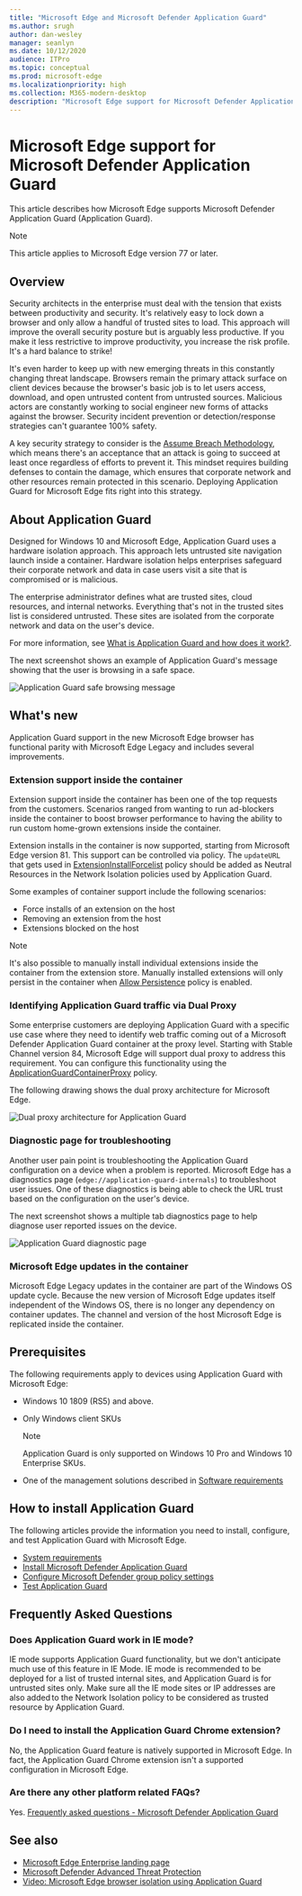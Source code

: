 ```yaml
---
title: "Microsoft Edge and Microsoft Defender Application Guard"
ms.author: srugh
author: dan-wesley
manager: seanlyn
ms.date: 10/12/2020
audience: ITPro
ms.topic: conceptual
ms.prod: microsoft-edge
ms.localizationpriority: high
ms.collection: M365-modern-desktop
description: "Microsoft Edge support for Microsoft Defender Application Guard"
---
```


# Microsoft Edge support for Microsoft Defender Application Guard

This article describes how Microsoft Edge supports Microsoft Defender Application Guard (Application Guard).

> [!NOTE]
> This article applies to Microsoft Edge version 77 or later.

## Overview

Security architects in the enterprise must deal with the tension that exists between productivity and security. It's relatively easy to lock down a browser and only allow a handful of trusted sites to load. This approach will improve the overall security posture but is arguably less productive. If you make it less restrictive to improve productivity, you increase the risk profile. It's a hard balance to strike!

It's even harder to keep up with new emerging threats in this constantly changing threat landscape. Browsers remain the primary attack surface on client devices because the browser's basic job is to let users access, download, and open untrusted content from untrusted sources. Malicious actors are constantly working to social engineer new forms of attacks against the browser. Security incident prevention or detection/response strategies can't guarantee 100% safety.

A key security strategy to consider is the [Assume Breach Methodology](https://docs.microsoft.com/office365/Enterprise/office-365-monitoring-and-testing#assume-breach-methodology), which means there's an acceptance that an attack is going to succeed at least once regardless of efforts to prevent it. This mindset requires building defenses to contain the damage, which ensures that corporate network and other resources remain protected in this scenario.  Deploying Application Guard for Microsoft Edge fits right into this strategy.

## About Application Guard

Designed for Windows 10 and Microsoft Edge, Application Guard uses a hardware isolation approach. This approach lets untrusted site navigation launch inside a container. Hardware isolation helps enterprises safeguard their corporate network and data in case users visit a site that is compromised or is malicious.

The enterprise administrator defines what are trusted sites, cloud resources, and internal networks. Everything that's not in the trusted sites list is considered untrusted. These sites are isolated from the corporate network and data on the user's device.

For more information, see [What is Application Guard and how does it work?](https://docs.microsoft.com/windows/security/threat-protection/microsoft-defender-application-guard/md-app-guard-overview#what-is-application-guard-and-how-does-it-work).

The next screenshot shows an example of Application Guard's message showing that the user is browsing in a safe space.

![Application Guard safe browsing message](media/microsoft-edge-security-windows-defender-application-guard/wd-application-guard-1.png)

## What's new

Application Guard support in the new Microsoft Edge  browser has functional parity with Microsoft Edge Legacy and includes several improvements.

### Extension support inside the container

Extension support inside the container has been one of the top requests from the customers. Scenarios ranged from wanting to run ad-blockers inside the container to boost browser performance to having the ability to run custom home-grown extensions inside the container.

Extension installs in the container is now supported, starting from Microsoft Edge version 81. This support can be controlled via policy. The `updateURL` that gets used in [ExtensionInstallForcelist](https://docs.microsoft.com/DeployEdge/microsoft-edge-policies#extensioninstallforcelist) policy should be added as Neutral Resources in the Network Isolation policies used by Application Guard.

Some examples of container support include the following scenarios:

- Force installs of an extension on the host
- Removing an extension from the host
- Extensions blocked on the host

> [!NOTE]
> It's also possible to manually install individual extensions inside the container from the extension store. Manually installed extensions will only persist in the container when [Allow Persistence](https://docs.microsoft.com/windows/security/threat-protection/microsoft-defender-application-guard/configure-md-app-guard#application-specific-settings) policy is enabled.

### Identifying Application Guard traffic via Dual Proxy

Some enterprise customers are deploying Application Guard with a specific use case where they need to identify web traffic coming out of a Microsoft Defender Application Guard container at the proxy level. Starting with Stable Channel version 84, Microsoft Edge will support dual proxy to address this requirement. You can configure this functionality using the [ApplicationGuardContainerProxy](https://docs.microsoft.com/DeployEdge/microsoft-edge-policies#applicationguardcontainerproxy) policy.

The following drawing shows the dual proxy architecture for Microsoft Edge.

![Dual proxy architecture for Application Guard](media/microsoft-edge-security-windows-defender-application-guard/wd-application-guard-dual-proxy.png)

### Diagnostic page for troubleshooting

Another user pain point is troubleshooting the Application Guard configuration on a device when a problem is reported. Microsoft Edge has a diagnostics page (`edge://application-guard-internals`) to troubleshoot user issues. One of these diagnostics is being able to check the URL trust based on the configuration on the user's device.

The next screenshot shows a multiple tab diagnostics page to help diagnose user reported issues on the device.

![Application Guard diagnostic page](media/microsoft-edge-security-windows-defender-application-guard/wd-application-guard-2.png)

### Microsoft Edge updates in the container

Microsoft Edge Legacy updates in the container are part of the Windows OS update cycle. Because the new version of Microsoft Edge updates itself independent of the Windows OS, there is no longer any dependency on container updates. The channel and version of the host Microsoft Edge is replicated inside the container.

## Prerequisites

The following  requirements apply to devices using Application Guard with Microsoft Edge:

- Windows 10 1809 (RS5) and above.
- Only Windows client SKUs

  > [!NOTE]
  > Application Guard is only supported on Windows 10 Pro and Windows 10 Enterprise SKUs.

- One of the management solutions described in [Software requirements](https://docs.microsoft.com/windows/security/threat-protection/microsoft-defender-application-guard/reqs-md-app-guard#software-requirements)

## How to install Application Guard

The following articles provide the information you need to install, configure, and test Application Guard with Microsoft Edge.

- [System requirements](https://docs.microsoft.com/windows/security/threat-protection/microsoft-defender-application-guard/reqs-md-app-guard)
- [Install Microsoft Defender Application Guard](https://docs.microsoft.com/windows/security/threat-protection/microsoft-defender-application-guard/install-md-app-guard)
- [Configure Microsoft Defender group policy settings](https://docs.microsoft.com/windows/security/threat-protection/microsoft-defender-application-guard/configure-md-app-guard)
- [Test Application Guard](https://docs.microsoft.com/windows/security/threat-protection/microsoft-defender-application-guard/test-scenarios-md-app-guard)

## Frequently Asked Questions

### Does Application Guard work in IE mode?

IE mode supports Application Guard functionality, but we don't anticipate much use of this feature in IE Mode. IE mode is recommended to be deployed for a list of trusted internal sites, and Application Guard is for untrusted sites only. Make sure all the IE mode sites or IP addresses are also added to the Network Isolation policy to be considered as trusted resource by Application Guard.

### Do I need to install the Application Guard Chrome extension?

No, the Application Guard feature is natively supported in Microsoft Edge. In fact, the Application Guard Chrome extension isn't a supported configuration in Microsoft Edge.

### Are there any other platform related FAQs?

Yes. [Frequently asked questions - Microsoft Defender Application Guard](https://docs.microsoft.com/windows/security/threat-protection/microsoft-defender-application-guard/faq-md-app-guard) 

## See also

- [Microsoft Edge Enterprise landing page](https://aka.ms/EdgeEnterprise)
- [Microsoft Defender Advanced Threat Protection](https://docs.microsoft.com/windows/security/threat-protection/microsoft-defender-atp/microsoft-defender-advanced-threat-protection)
- [Video: Microsoft Edge browser isolation using Application Guard](https://www.youtube.com/watch?v=zQjaRqNXMqw&t=3s)
